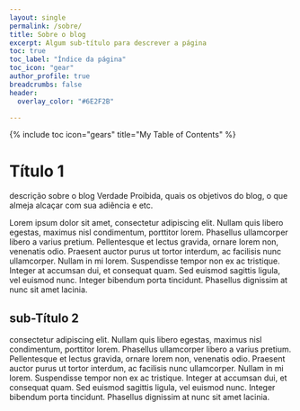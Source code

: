 ```yaml
---
layout: single
permalink: /sobre/
title: Sobre o blog
excerpt: Algum sub-título para descrever a página
toc: true
toc_label: "Índice da página"
toc_icon: "gear"
author_profile: true
breadcrumbs: false
header:
  overlay_color: "#6E2F2B"

---
```


{% include toc icon="gears" title="My Table of Contents" %}

# Título 1

descrição sobre o blog Verdade Proibida, quais os objetivos do blog,
o que almeja alcaçar com sua adiência e etc.

Lorem ipsum dolor sit amet, consectetur adipiscing elit. Nullam quis libero egestas, maximus nisl condimentum, porttitor lorem. Phasellus ullamcorper libero a varius pretium. Pellentesque et lectus gravida, ornare lorem non, venenatis odio. Praesent auctor purus ut tortor interdum, ac facilisis nunc ullamcorper. Nullam in mi lorem. Suspendisse tempor non ex ac tristique. Integer at accumsan dui, et consequat quam. Sed euismod sagittis ligula, vel euismod nunc. Integer bibendum porta tincidunt. Phasellus dignissim at nunc sit amet lacinia.


## sub-Título 2
 consectetur adipiscing elit. Nullam quis libero egestas, maximus nisl condimentum, porttitor lorem. Phasellus ullamcorper libero a varius pretium. Pellentesque et lectus gravida, ornare lorem non, venenatis odio. Praesent auctor purus ut tortor interdum, ac facilisis nunc ullamcorper. Nullam in mi lorem. Suspendisse tempor non ex ac tristique. Integer at accumsan dui, et consequat quam. Sed euismod sagittis ligula, vel euismod nunc. Integer bibendum porta tincidunt. Phasellus dignissim at nunc sit amet lacinia.
